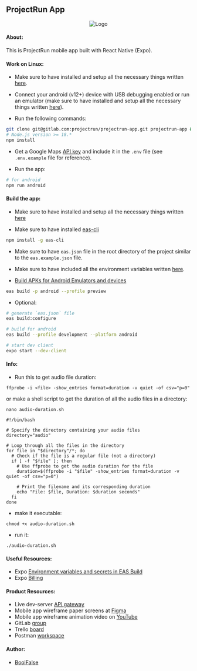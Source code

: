 
## ProjectRun App

<div style="text-align: center">
    <img src="https://drive.google.com/uc?id=11GOe2SHmc2LsGw81MDGvzoFrFPXoV48C" alt="Logo">
</div>



#### About:

This is ProjectRun mobile app built with React Native (Expo).



#### Work on Linux:

- Make sure to have installed and setup all the necessary things written [here](https://reactnative.dev/docs/environment-setup).

- Connect your android (v12+) device with USB debugging enabled or run an emulator (make sure to have installed and setup all the necessary things written [here](https://developer.android.com/studio/run/emulator)).

- Run the following commands:
```bash
git clone git@gitlab.com:projectrun/projectrun-app.git projectrun-app && cd projectrun-app/
# Node.js version >= 18.*
npm install
```

- Get a Google Maps [API key](https://console.cloud.google.com/google/maps-apis/overview) and include it in the `.env` file (see `.env.example` file for reference).

- Run the app:
```bash
# for android
npm run android
```

#### Build the app:

- Make sure to have installed and setup all the necessary things written [here](https://docs.expo.dev/build/setup/)

- Make sure to have installed [eas-cli](https://github.com/expo/eas-cli)
```bash
npm install -g eas-cli
```

- Make sure to have `eas.json` file in the root directory of the project similar to the `eas.example.json` file.

- Make sure to have included all the environment variables written [here](https://docs.expo.dev/build-reference/variables/).

- [Build APKs for Android Emulators and devices](https://docs.expo.dev/build-reference/apk/)

```bash
eas build -p android --profile preview
```

- Optional:
```bash
# generate `eas.json` file
eas build:configure

# build for android
eas build --profile development --platform android

# start dev client
expo start --dev-client
```



#### Info:

- Run this to get audio file duration:
```shell
ffprobe -i <file> -show_entries format=duration -v quiet -of csv="p=0"
```

or make a shell script to get the duration of all the audio files in a directory:
```shell
nano audio-duration.sh
```

```shell
#!/bin/bash

# Specify the directory containing your audio files
directory="audio"

# Loop through all the files in the directory
for file in "$directory"/*; do
  # Check if the file is a regular file (not a directory)
  if [ -f "$file" ]; then
    # Use ffprobe to get the audio duration for the file
    duration=$(ffprobe -i "$file" -show_entries format=duration -v quiet -of csv="p=0")
    
    # Print the filename and its corresponding duration
    echo "File: $file, Duration: $duration seconds"
  fi
done
```

- make it executable:
```shell
chmod +x audio-duration.sh
```

- run it:
```shell
./audio-duration.sh
```



#### Useful Resources:

- Expo [Environment variables and secrets in EAS Build](https://docs.expo.dev/build-reference/variables)
- Expo [Billing](https://expo.dev/accounts/boolfalse/settings/billing)



#### Product Resources:

- Live dev-server [API gateway](https://github.am/api)
- Mobile app wireframe paper screens at [Figma](https://www.figma.com/file/YMm2ALVLry7LMFF2hN5T1T/ProjectRun-%5Bwireframe-screens%5D?type=design&mode=design&t=BTY8nfsxSGpHvoL0-1)
- Mobile app wireframe animation video on [YouTube](https://www.youtube.com/watch?v=ho1Nbal3z6s)
- GitLab [group](https://gitlab.com/projectrun)
- Trello [board](https://trello.com/b/oiUvRWb1/projectrun-mobile)
- Postman [workspace](https://go.postman.co/workspace/4c1f641c-e02c-4aa5-b636-565308855c75)



#### Author:

- [BoolFalse](https://boolfalse.com/)
